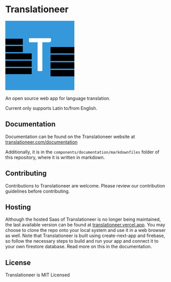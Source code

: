 # Translationeer 

![Translationeer Logo](/public/images/favicon2.jpg)  

An open source web app for language translation. 

Current only supports Latin to/from English.

## Documentation

Documentation can be found on the Translationeer website at [translationeer.com/documentation](https://translationeer.com/documentation)  
  
Additionally, it is in the `components/documentation/markdownfiles` folder of this repository, where it is written in markdown.

## Contributing

Contributions to Translationeer are welcome. Please review our contribution guidelines before contributing. 

## Hosting

Although the hosted Saas of Translationeer is no longer being maintained, the last available version can be found at [translationeer.vercel.app](https://translationeer.vercel.app). You may choose to clone the repo onto your local system and use it in a web browser as well. Note that Translationeer is built using create-next-app and firebase, so follow the necessary steps to build and run your app and connect it to your own firestore database. Read more on this in the documentation.

## License

Translationeer is MIT Licensed
